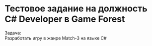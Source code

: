 # Тестовое задание на должность C# Developer в Game Forest

Задача:
\
Разработать игру в жанре Match-3 на языке C#